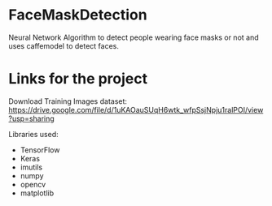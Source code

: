 # FaceMaskDetection

Neural Network Algorithm to detect people wearing face masks or not and uses caffemodel to detect faces.

# Links for the project

Download Training Images dataset: https://drive.google.com/file/d/1uKAOauSUqH6wtk_wfpSsjNpju1ralPOI/view?usp=sharing

Libraries used:

- TensorFlow 
- Keras 
- imutils 
- numpy 
- opencv 
- matplotlib
